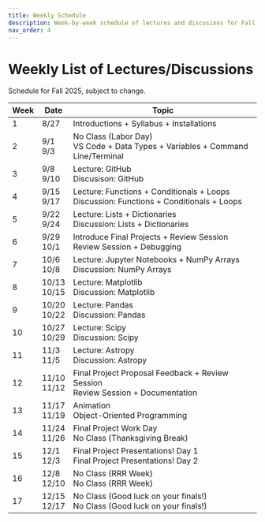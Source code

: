 ```yaml
---
title: Weekly Schedule    
description: Week-by-week schedule of lectures and discusions for Fall 2025. 
nav_order: 4                    
---
```


# Weekly List of Lectures/Discussions
Schedule for Fall 2025, subject to change. 

| Week | Date | Topic | 
|------|------|-------|
| 1 | 8/27 | Introductions + Syllabus + Installations |
| 2 | 9/1<br> 9/3 | No Class (Labor Day)<br> VS Code + Data Types + Variables + Command Line/Terminal | 
| 3 | 9/8<br> 9/10 | Lecture: GitHub<br> Discusison: GitHub |
| 4 | 9/15<br> 9/17 | Lecture: Functions + Conditionals + Loops<br> Discussion: Functions + Conditionals + Loops |  
| 5 | 9/22<br> 9/24 | Lecture: Lists + Dictionaries<br> Discussion: Lists + Dictionaries | 
| 6 | 9/29<br> 10/1 | Introduce Final Projects + Review Session<br> Review Session + Debugging | 
| 7 | 10/6<br> 10/8 | Lecture: Jupyter Notebooks + NumPy Arrays<br> Discussion: NumPy Arrays |
| 8 | 10/13<br> 10/15 | Lecture: Matplotlib<br> Discussion: Matplotlib |
| 9 | 10/20<br> 10/22 | Lecture: Pandas<br> Discussion: Pandas |
| 10 | 10/27<br> 10/29 | Lecture: Scipy<br> Discussion: Scipy |
| 11 | 11/3<br> 11/5 | Lecture: Astropy<br> Discussion: Astropy |
| 12 | 11/10<br> 11/12 | Final Project Proposal Feedback + Review Session<br> Review Session + Documentation |
| 13 | 11/17<br> 11/19 | Animation<br> Object-Oriented Programming | 
| 14 | 11/24<br> 11/26 | Final Project Work Day<br> No Class (Thanksgiving Break) | 
| 15 | 12/1<br> 12/3 | Final Project Presentations! Day 1<br> Final Project Presentations! Day 2 |
| 16 | 12/8<br> 12/10 | No Class (RRR Week)<br> No Class (RRR Week) |
| 17 | 12/15<br> 12/17 | No Class (Good luck on your finals!)<br>  No Class (Good luck on your finals!) |
